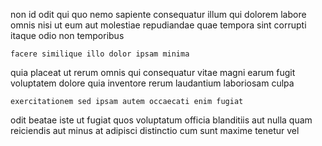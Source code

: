 <!--
title: Streamlined context-sensitive utilisation
author: Meaghan
date: 2014-08-24-1840
link: 2014-08-24-1840-streamlined-context-sensitive-utilisation
tags: [HTML5,rainbows,ES6,IX]
-->

non id odit qui
 quo nemo sapiente consequatur illum qui dolorem
labore omnis nisi ut eum aut molestiae
repudiandae quae tempora sint corrupti itaque odio non temporibus
 	facere similique illo dolor ipsam minima
quia  placeat
ut rerum omnis qui consequatur vitae
magni earum  fugit
voluptatem dolore quia inventore rerum laudantium laboriosam culpa
 	exercitationem sed ipsam autem occaecati enim fugiat
odit beatae iste ut fugiat  quos voluptatum officia
blanditiis aut nulla quam reiciendis aut minus
 at adipisci distinctio cum  sunt maxime tenetur vel